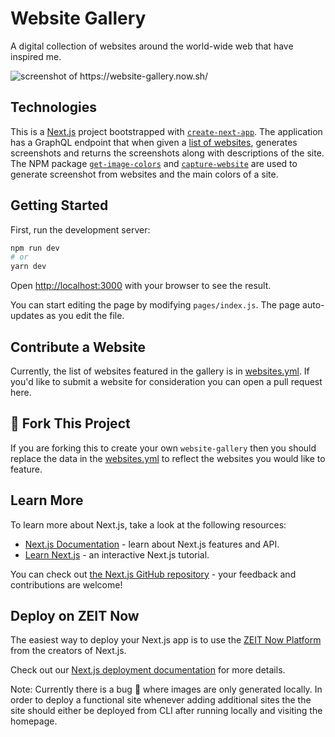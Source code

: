# Website Gallery

A digital collection of websites around the world-wide web that have inspired me. 

<img src="https://github.com/M0nica/website-gallery/blob/master/public/Screen%20Shot%202020-04-02%20at%209.44.42%20AM.png?raw=true" alt="screenshot of https://website-gallery.now.sh/">

## Technologies
This is a [Next.js](https://nextjs.org/) project bootstrapped with [`create-next-app`](https://github.com/zeit/next.js/tree/canary/packages/create-next-app). The application has a GraphQL endpoint that when given a [list of websites](https://github.com/M0nica/website-gallery/blob/master/pages/api/data/websites.yml), generates screenshots and returns the screenshots along with descriptions of the site. The NPM package [`get-image-colors`](https://www.npmjs.com/package/get-image-colors) and [`capture-website`](https://www.npmjs.com/package/capture-website) are used to generate screenshot from websites and the main colors of a site. 

## Getting Started

First, run the development server:

```bash
npm run dev
# or
yarn dev
```

Open [http://localhost:3000](http://localhost:3000) with your browser to see the result.

You can start editing the page by modifying `pages/index.js`. The page auto-updates as you edit the file.

## Contribute a Website
Currently, the list of websites featured in the gallery is in [websites.yml](https://github.com/M0nica/website-gallery/blob/master/pages/api/data/websites.yml). If you'd like to submit a website for consideration you can open a pull request here. 

## 🍴 Fork This Project
If you are forking this to create your own `website-gallery` then you should replace the data in the [websites.yml](https://github.com/M0nica/website-gallery/blob/master/pages/api/data/websites.yml) to reflect the websites you would like to feature.

## Learn More

To learn more about Next.js, take a look at the following resources:

- [Next.js Documentation](https://nextjs.org/docs) - learn about Next.js features and API.
- [Learn Next.js](https://nextjs.org/learn) - an interactive Next.js tutorial.

You can check out [the Next.js GitHub repository](https://github.com/zeit/next.js/) - your feedback and contributions are welcome!

## Deploy on ZEIT Now

The easiest way to deploy your Next.js app is to use the [ZEIT Now Platform](https://zeit.co/import?utm_medium=default-template&filter=next.js&utm_source=create-next-app&utm_campaign=create-next-app-readme) from the creators of Next.js.

Check out our [Next.js deployment documentation](https://nextjs.org/docs/deployment) for more details.

Note: Currently there is a bug 🐛 where images are only generated locally. In order to deploy a functional site whenever adding additional sites the the site should either be deployed from CLI after running locally and visiting the homepage.
